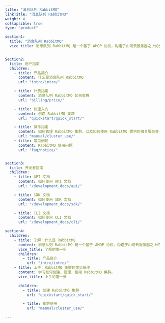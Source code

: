 ```yaml
---
title: "消息队列 RabbitMQ"
linkTitle: "消息队列 RabbitMQ"
weight: 4
collapsible: true
type: "product"

section1:
  title: "消息队列 RabbitMQ"
  vice_title: 消息队列 RabbitMQ 是一个基于 AMQP 协议，构建于山河云服务器之上的分布式消息队列系统，具有灵活路由、事务、高可用队列、消息排序、可视化管理工具等特性。服务器端用 Erlang 语言编写，天生具备高可用和高并发的特性。


Section2:
  title: 用户指南
  children:
    - title: 产品简介
      content: 什么是消息队列 RabbitMQ
      url: "intro/intro/"

    - title: 计费指南
      content: 消息队列 RabbitMQ 如何收费
      url: "billing/price/"

    - title: 快速入门
      content: 创建 RabbitMQ 集群
      url: "quickstart/quick_start/"

    - title: 操作指南
      content: 如何管理 RabbitMQ 集群，以及如何使用 RabbitMQ 提供的相关服务等
      url: "manual/cluster_use/"
    - title: 常见问题
      content: RabbitMQ 使用问题
      url: "faq/notice/"


section3:
  title: 开发者指南
  children:
    - title: API 文档
      content: 如何使用 API 文档
      url: "/development_docs/api/"

    - title: SDK 文档
      content: 如何使用 SDK 文档
      url: "/development_docs/sdk/"

    - title: CLI 文档
      content: 如何使用 CLI 文档
      url: "/development_docs/cli/"

section4:
  children:
    - title: 了解：什么是 RabbitMQ
      content: 消息队列 RabbitMQ 是一个基于 AMQP 协议，构建于山河云服务器之上的分布式消息队列系统。
      vice_title: 了解的第一步
      children:
        - title: 产品简介
          url: "intro/intro/"
    - title: 上手：RabbitMQ 集群的常见操作
      content: 学习如何创建、管理、使用 RabbitMQ 集群。
      vice_title: 上手的第一步

      children: 
        - title: 创建 RabbitMQ 集群
          url: "quickstart/quick_start/"

        - title: 集群使用
          url: "manual/cluster_use/"
        
---
```


